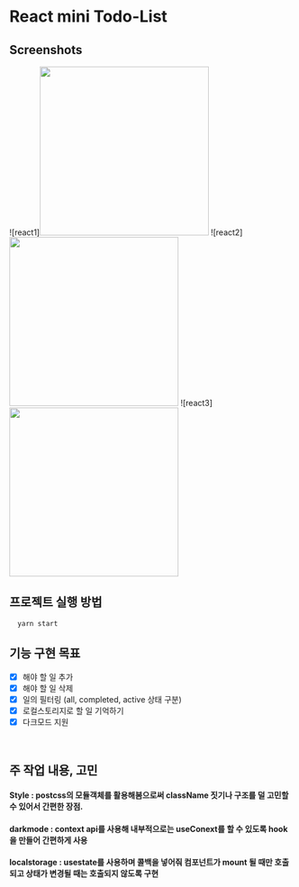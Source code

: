 # React mini Todo-List 


## Screenshots
![react1]<img width="300" src="https://user-images.githubusercontent.com/93265694/232278324-3c29719a-c6a7-469f-96c7-86a167523ef7.PNG">
![react2]<img width="300" src="https://user-images.githubusercontent.com/93265694/232278326-9f3ad378-7de7-4ec3-87c5-ad01a4544a68.PNG">
![react3]<img width="300" src="https://user-images.githubusercontent.com/93265694/232278327-4b835fa2-0dab-4ad6-a2e7-d0adff178a69.PNG">
## 프로젝트 실행 방법 

```
  yarn start
```

## 기능 구현 목표

- [x] 해야 할 일 추가
- [x] 해야 할 일 삭제
- [x] 일의 필터링 (all, completed, active 상태 구분) 
- [x] 로컬스토리지로 할 일 기억하기
- [x] 다크모드 지원

<br>

## 주 작업 내용, 고민
#### Style : postcss의 모듈객체를 활용해봄으로써 className 짓기나 구조를 덜 고민할 수 있어서 간편한 장점.

#### darkmode : context api를 사용해 내부적으로는 useConext를 할 수 있도록 hook을 만들어 간편하게 사용

#### localstorage : usestate를 사용하며 콜백을 넣어줘 컴포넌트가 mount 될 때만 호출되고 상태가 변경될 때는 호출되지 않도록 구현
